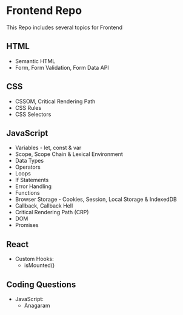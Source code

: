 # Frontend Repo
This Repo includes several topics for Frontend

## HTML

- Semantic HTML
- Form, Form Validation, Form Data API



## CSS

- CSSOM, Critical Rendering Path
- CSS Rules
- CSS Selectors



## JavaScript

- Variables - let, const & var
- Scope, Scope Chain & Lexical Environment
- Data Types
- Operators
- Loops
- If Statements
- Error Handling
- Functions
- Browser Storage - Cookies, Session, Local Storage & IndexedDB
- Callback, Callback Hell
- Critical Rendering Path (CRP)
- DOM
- Promises


## React
- Custom Hooks:
  - isMounted()


## Coding Questions

- JavaScript:
  - Anagaram

